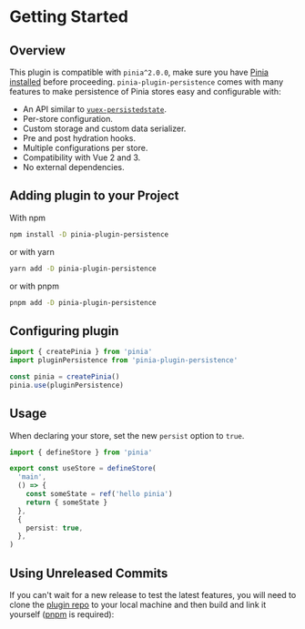# Getting Started

## Overview

This plugin is compatible with `pinia^2.0.0`, make sure you have [Pinia installed](https://pinia.vuejs.org/getting-started.html) before proceeding. `pinia-plugin-persistence` comes with many features to make persistence of Pinia stores easy and configurable with:
- An API similar to [`vuex-persistedstate`](https://github.com/robinvdvleuten/vuex-persistedstate).
- Per-store configuration.
- Custom storage and custom data serializer.
- Pre and post hydration hooks.
- Multiple configurations per store.
- Compatibility with Vue 2 and 3.
- No external dependencies.

## Adding plugin to your Project

With npm

```bash
npm install -D pinia-plugin-persistence
```

or with yarn

```bash
yarn add -D pinia-plugin-persistence
```

or with pnpm

```bash
pnpm add -D pinia-plugin-persistence
```

## Configuring plugin

```ts
import { createPinia } from 'pinia'
import pluginPersistence from 'pinia-plugin-persistence'

const pinia = createPinia()
pinia.use(pluginPersistence)
```

## Usage

When declaring your store, set the new `persist` option to `true`.

```ts
import { defineStore } from 'pinia'

export const useStore = defineStore(
  'main',
  () => {
    const someState = ref('hello pinia')
    return { someState }
  },
  {
    persist: true,
  },
)
```

## Using Unreleased Commits

If you can't wait for a new release to test the latest features, you will need to clone the [plugin repo](https://github.com/elonehoo/pinia-plugin-persistence) to your local machine and then build and link it yourself ([pnpm](https://pnpm.io/) is required):

